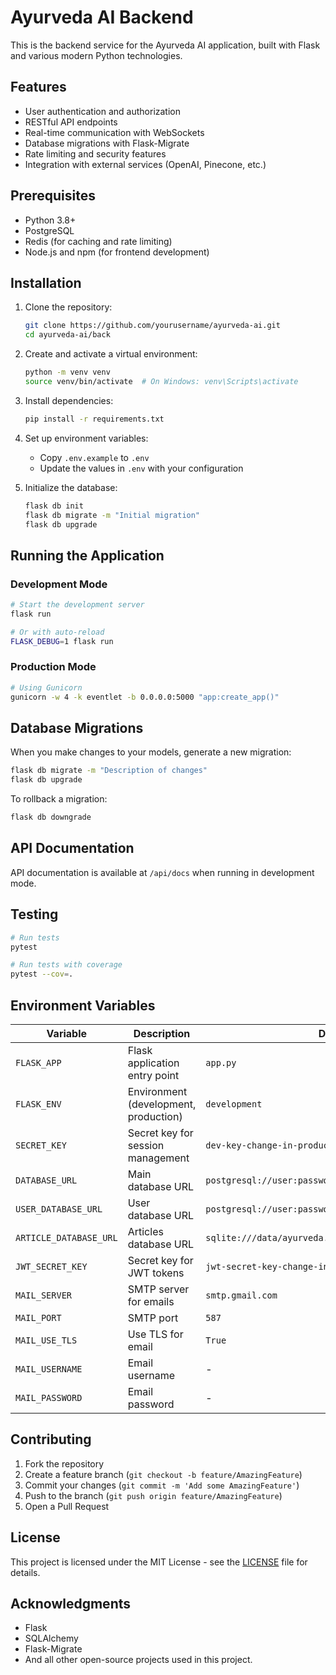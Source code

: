 # Ayurveda AI Backend

This is the backend service for the Ayurveda AI application, built with Flask and various modern Python technologies.

## Features

- User authentication and authorization
- RESTful API endpoints
- Real-time communication with WebSockets
- Database migrations with Flask-Migrate
- Rate limiting and security features
- Integration with external services (OpenAI, Pinecone, etc.)

## Prerequisites

- Python 3.8+
- PostgreSQL
- Redis (for caching and rate limiting)
- Node.js and npm (for frontend development)

## Installation

1. Clone the repository:
   ```bash
   git clone https://github.com/yourusername/ayurveda-ai.git
   cd ayurveda-ai/back
   ```

2. Create and activate a virtual environment:
   ```bash
   python -m venv venv
   source venv/bin/activate  # On Windows: venv\Scripts\activate
   ```

3. Install dependencies:
   ```bash
   pip install -r requirements.txt
   ```

4. Set up environment variables:
   - Copy `.env.example` to `.env`
   - Update the values in `.env` with your configuration

5. Initialize the database:
   ```bash
   flask db init
   flask db migrate -m "Initial migration"
   flask db upgrade
   ```

## Running the Application

### Development Mode

```bash
# Start the development server
flask run

# Or with auto-reload
FLASK_DEBUG=1 flask run
```

### Production Mode

```bash
# Using Gunicorn
gunicorn -w 4 -k eventlet -b 0.0.0.0:5000 "app:create_app()"
```

## Database Migrations

When you make changes to your models, generate a new migration:

```bash
flask db migrate -m "Description of changes"
flask db upgrade
```

To rollback a migration:

```bash
flask db downgrade
```

## API Documentation

API documentation is available at `/api/docs` when running in development mode.

## Testing

```bash
# Run tests
pytest

# Run tests with coverage
pytest --cov=.
```

## Environment Variables

| Variable | Description | Default |
|----------|-------------|---------|
| `FLASK_APP` | Flask application entry point | `app.py` |
| `FLASK_ENV` | Environment (development, production) | `development` |
| `SECRET_KEY` | Secret key for session management | `dev-key-change-in-production` |
| `DATABASE_URL` | Main database URL | `postgresql://user:password@localhost/ayurveda` |
| `USER_DATABASE_URL` | User database URL | `postgresql://user:password@localhost/ayurveda_users` |
| `ARTICLE_DATABASE_URL` | Articles database URL | `sqlite:///data/ayurveda.db` |
| `JWT_SECRET_KEY` | Secret key for JWT tokens | `jwt-secret-key-change-in-production` |
| `MAIL_SERVER` | SMTP server for emails | `smtp.gmail.com` |
| `MAIL_PORT` | SMTP port | `587` |
| `MAIL_USE_TLS` | Use TLS for email | `True` |
| `MAIL_USERNAME` | Email username | - |
| `MAIL_PASSWORD` | Email password | - |

## Contributing

1. Fork the repository
2. Create a feature branch (`git checkout -b feature/AmazingFeature`)
3. Commit your changes (`git commit -m 'Add some AmazingFeature'`)
4. Push to the branch (`git push origin feature/AmazingFeature`)
5. Open a Pull Request

## License

This project is licensed under the MIT License - see the [LICENSE](LICENSE) file for details.

## Acknowledgments

- Flask
- SQLAlchemy
- Flask-Migrate
- And all other open-source projects used in this project.
